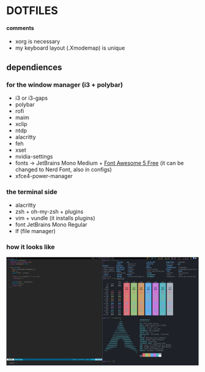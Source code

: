 # DOTFILES
#### comments
+ xorg is necessary
+ my keyboard layout (.Xmodemap) is unique
## dependiences
### for the window manager (i3 + polybar)
+ i3 or i3-gaps
+ polybar
+ rofi
+ maim
+ xclip
+ ntdp
+ alacritty
+ feh
+ xset
+ nvidia-settings
+ fonts -> JetBrains Mono Medium + [Font Awesome 5 Free](https://fontawesome.com) (it can be changed to Nerd Font, also in configs)
+ xfce4-power-manager
### the terminal side
+ alacritty
+ zsh + oh-my-zsh + plugins
+ vim + vundle (it installs plugins)
+ font JetBrains Mono Regular
+ lf (file manager)
### how it looks like
![photo.png](photo.png)

